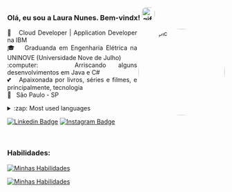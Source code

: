 <h3 align="left"> Olá, eu sou a Laura Nunes. Bem-vindx!
    <img alt="gif-cat" height="30" style="border-radius:10px;"
        src="https://webstockreview.net/images/hello-clipart-animation-17.gif">
</h3>
<img align="right" alt="Cat-pic" height="200" style="border-radius:100px;"
    src="https://media.tenor.com/y2JXkY1pXkwAAAAC/cat-computer.gif">

<p align="justify"> 🐝 &nbsp; Cloud Developer | Application Developer na IBM
    <br /> 🎓 &nbsp; Graduanda em Engenharia Elétrica na UNINOVE (Universidade Nove de Julho)
    <br /> :computer: &nbsp; Arriscando alguns desenvolvimentos em Java e C#
    <br /> 💕 &nbsp; Apaixonada por livros, séries e filmes, e principalmente, tecnologia
    <br /> 📍 &nbsp; São Paulo - SP
</p>


<details>
    <summary>:zap: Most used languages</summary>
    <a href="https://github.com/lauranunest">
        <img
            src="https://github-readme-stats.vercel.app/api/top-langs/?username=lauranunest&layout=compact&langs_count=7&theme=dracula">
</details>

[![Linkedin
Badge](https://img.shields.io/badge/-LinkedIn-blue?style=flat-square&logo=Linkedin&logoColor=white&link=https://www.linkedin.com/in/laura-nunes/)](https://www.linkedin.com/in/laura-nunes/)
[![Instagram
Badge](https://img.shields.io/badge/-Instagram-violet?style=flat-square&logo=Instagram&logoColor=white&link=https://www.instagram.com/lauranunest/)](http://instagram.com/lauranunest)



<br>
<h3 align="left"> Habilidades: </h3>

[![Minhas
Habilidades](https://skillicons.dev/icons?i=arduino,azure,cs,docker,dotnet,eclipse,git)](https://skillicons.dev)
<br>
  
[![Minhas Habilidades](https://skillicons.dev/icons?i=vscode,html,idea,js,maven,redis,github)](https://skillicons.dev)
